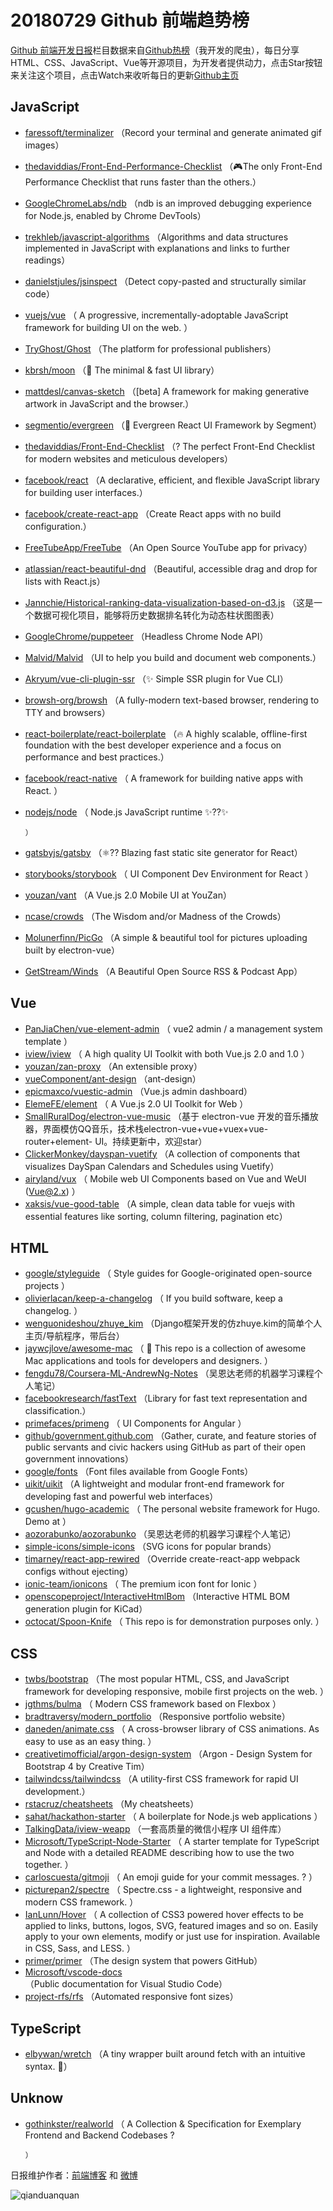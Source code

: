 # 20180729 Github 前端趋势榜

[Github 前端开发日报](https://qdkfweb.cn/c/news)栏目数据来自[Github热榜](https://github.qdkfweb.cn/)（我开发的爬虫），每日分享HTML、CSS、JavaScript、Vue等开源项目，为开发者提供动力，点击Star按钮来关注这个项目，点击Watch来收听每日的更新[Github主页](https://github.com/kujian/githubTrending)
## JavaScript

* [faressoft/terminalizer](https://github.com/faressoft/terminalizer) （Record your terminal and generate animated gif images）
* [thedaviddias/Front-End-Performance-Checklist](https://github.com/thedaviddias/Front-End-Performance-Checklist) （🎮The only Front-End Performance Checklist that runs faster than the others.）
* [GoogleChromeLabs/ndb](https://github.com/GoogleChromeLabs/ndb) （ndb is an improved debugging experience for Node.js, enabled by Chrome DevTools）
* [trekhleb/javascript-algorithms](https://github.com/trekhleb/javascript-algorithms) （Algorithms and data structures implemented in JavaScript with explanations and links to further readings）
* [danielstjules/jsinspect](https://github.com/danielstjules/jsinspect) （Detect copy-pasted and structurally similar code）
* [vuejs/vue](https://github.com/vuejs/vue) （
        A progressive, incrementally-adoptable JavaScript framework for building UI on the web.
      ）
* [TryGhost/Ghost](https://github.com/TryGhost/Ghost) （The platform for professional publishers）
* [kbrsh/moon](https://github.com/kbrsh/moon) （🌙 The minimal &amp; fast UI library）
* [mattdesl/canvas-sketch](https://github.com/mattdesl/canvas-sketch) （[beta] A framework for making generative artwork in JavaScript and the browser.）
* [segmentio/evergreen](https://github.com/segmentio/evergreen) （🌲 Evergreen React UI Framework by Segment）
* [thedaviddias/Front-End-Checklist](https://github.com/thedaviddias/Front-End-Checklist) （? The perfect Front-End Checklist for modern websites and meticulous developers）
* [facebook/react](https://github.com/facebook/react) （A declarative, efficient, and flexible JavaScript library for building user interfaces.）
* [facebook/create-react-app](https://github.com/facebook/create-react-app) （Create React apps with no build configuration.）
* [FreeTubeApp/FreeTube](https://github.com/FreeTubeApp/FreeTube) （An Open Source YouTube app for privacy）
* [atlassian/react-beautiful-dnd](https://github.com/atlassian/react-beautiful-dnd) （Beautiful, accessible drag and drop for lists with React.js）
* [Jannchie/Historical-ranking-data-visualization-based-on-d3.js](https://github.com/Jannchie/Historical-ranking-data-visualization-based-on-d3.js) （这是一个数据可视化项目，能够将历史数据排名转化为动态柱状图图表）
* [GoogleChrome/puppeteer](https://github.com/GoogleChrome/puppeteer) （Headless Chrome Node API）
* [Malvid/Malvid](https://github.com/Malvid/Malvid) （UI to help you build and document web components.）
* [Akryum/vue-cli-plugin-ssr](https://github.com/Akryum/vue-cli-plugin-ssr) （✨ Simple SSR plugin for Vue CLI）
* [browsh-org/browsh](https://github.com/browsh-org/browsh) （A fully-modern text-based browser, rendering to TTY and browsers）
* [react-boilerplate/react-boilerplate](https://github.com/react-boilerplate/react-boilerplate) （🔥 A highly scalable, offline-first foundation with the best developer experience and a focus on performance and best practices.）
* [facebook/react-native](https://github.com/facebook/react) （
        A framework for building native apps with React.
      ）
* [nodejs/node](https://github.com/nodejs/node) （
        Node.js JavaScript runtime ✨??✨

      ）
* [gatsbyjs/gatsby](https://github.com/gatsbyjs/gatsby) （⚛️?? Blazing fast static site generator for React）
* [storybooks/storybook](https://github.com/storybooks/storybook) （
        UI Component Dev Environment for React
      ）
* [youzan/vant](https://github.com/youzan/vant) （A Vue.js 2.0 Mobile UI at YouZan）
* [ncase/crowds](https://github.com/ncase/crowds) （The Wisdom and/or Madness of the Crowds）
* [Molunerfinn/PicGo](https://github.com/Molunerfinn/PicGo) （A simple &amp; beautiful tool for pictures uploading built by electron-vue）
* [GetStream/Winds](https://github.com/GetStream/Winds) （A Beautiful Open Source RSS &amp; Podcast App）

## Vue

* [PanJiaChen/vue-element-admin](https://github.com/PanJiaChen/vue-element-admin) （
        vue2 admin / a management system template
      ）
* [iview/iview](https://github.com/iview/iview) （
        A high quality UI Toolkit with both Vue.js 2.0 and 1.0
      ）
* [youzan/zan-proxy](https://github.com/youzan/zan-proxy) （An extensible proxy）
* [vueComponent/ant-design](https://github.com/vueComponent/ant-design) （ant-design）
* [epicmaxco/vuestic-admin](https://github.com/epicmaxco/vuestic-admin) （Vue.js admin dashboard）
* [ElemeFE/element](https://github.com/ElemeFE/element) （
        A Vue.js 2.0 UI Toolkit for Web
      ）
* [SmallRuralDog/electron-vue-music](https://github.com/SmallRuralDog/electron-vue-music) （基于 electron-vue 开发的音乐播放器，界面模仿QQ音乐，技术栈electron-vue+vue+vuex+vue-router+element- UI。持续更新中，欢迎star）
* [ClickerMonkey/dayspan-vuetify](https://github.com/ClickerMonkey/dayspan-vuetify) （A collection of components that visualizes DaySpan Calendars and Schedules using Vuetify）
* [airyland/vux](https://github.com/airyland/vux) （
        Mobile web UI Components based on Vue and WeUI (Vue@2.x)
      ）
* [xaksis/vue-good-table](https://github.com/xaksis/vue-good-table) （A simple, clean data table for vuejs with essential features like sorting, column filtering, pagination etc）

## HTML

* [google/styleguide](https://github.com/google/styleguide) （
        Style guides for Google-originated open-source projects
      ）
* [olivierlacan/keep-a-changelog](https://github.com/olivierlacan/keep-a-changelog) （
        If you build software, keep a changelog.
      ）
* [wenguonideshou/zhuye_kim](https://github.com/wenguonideshou/zhuye_kim) （Django框架开发的仿zhuye.kim的简单个人主页/导航程序，带后台）
* [jaywcjlove/awesome-mac](https://github.com/jaywcjlove/awesome-mac) （
         This repo is a collection of awesome Mac applications and tools for developers and designers.
      ）
* [fengdu78/Coursera-ML-AndrewNg-Notes](https://github.com/fengdu78/Coursera-ML-AndrewNg-Notes) （吴恩达老师的机器学习课程个人笔记）
* [facebookresearch/fastText](https://github.com/facebookresearch/fastText) （Library for fast text representation and classification.）
* [primefaces/primeng](https://github.com/primefaces/primeng) （
        UI Components for Angular
      ）
* [github/government.github.com](https://github.com/github/government.github.com) （Gather, curate, and feature stories of public servants and civic hackers using GitHub as part of their open government innovations）
* [google/fonts](https://github.com/google/fonts) （Font files available from Google Fonts）
* [uikit/uikit](https://github.com/uikit/uikit) （A lightweight and modular front-end framework for developing fast and powerful web interfaces）
* [gcushen/hugo-academic](https://github.com/gcushen/hugo-academic) （
        The personal website framework for Hugo. Demo at
      ）
* [aozorabunko/aozorabunko](https://github.com/aozorabunko/aozorabunko) （吴恩达老师的机器学习课程个人笔记）
* [simple-icons/simple-icons](https://github.com/simple-icons/simple-icons) （SVG icons for popular brands）
* [timarney/react-app-rewired](https://github.com/timarney/react-app-rewired) （Override create-react-app webpack configs without ejecting）
* [ionic-team/ionicons](https://github.com/ionic-team/ionicons) （
        The premium icon font for Ionic
      ）
* [openscopeproject/InteractiveHtmlBom](https://github.com/openscopeproject/InteractiveHtmlBom) （Interactive HTML BOM generation plugin for KiCad）
* [octocat/Spoon-Knife](https://github.com/octocat/Spoon-Knife) （
        This repo is for demonstration purposes only.
      ）

## CSS

* [twbs/bootstrap](https://github.com/twbs/bootstrap) （The most popular HTML, CSS, and JavaScript framework for developing responsive, mobile first projects on the web.
      ）
* [jgthms/bulma](https://github.com/jgthms/bulma) （
        Modern CSS framework based on Flexbox
      ）
* [bradtraversy/modern_portfolio](https://github.com/bradtraversy/modern_portfolio) （Responsive portfolio website）
* [daneden/animate.css](https://github.com/daneden/animate.css) （
        A cross-browser library of CSS animations. As easy to use as an easy thing.
      ）
* [creativetimofficial/argon-design-system](https://github.com/creativetimofficial/argon-design-system) （Argon - Design System for Bootstrap 4 by Creative Tim）
* [tailwindcss/tailwindcss](https://github.com/tailwindcss/tailwindcss) （A utility-first CSS framework for rapid UI development.）
* [rstacruz/cheatsheets](https://github.com/rstacruz/cheatsheets) （My cheatsheets）
* [sahat/hackathon-starter](https://github.com/sahat/hackathon-starter) （
        A boilerplate for Node.js web applications
      ）
* [TalkingData/iview-weapp](https://github.com/TalkingData/iview-weapp) （一套高质量的微信小程序 UI 组件库）
* [Microsoft/TypeScript-Node-Starter](https://github.com/Microsoft/TypeScript-Node-Starter) （
        A starter template for TypeScript and Node with a detailed README describing how to use the two together.
      ）
* [carloscuesta/gitmoji](https://github.com/carloscuesta/gitmoji) （
        An emoji guide for your commit messages. ? 
      ）
* [picturepan2/spectre](https://github.com/picturepan2/spectre) （
        Spectre.css - a lightweight, responsive and modern CSS framework.
      ）
* [IanLunn/Hover](https://github.com/IanLunn/Hover) （
        A collection of CSS3 powered hover effects to be applied to links, buttons, logos, SVG, featured images and so on. Easily apply to your own elements, modify or just use for inspiration. Available in CSS, Sass, and LESS.
      ）
* [primer/primer](https://github.com/primer/primer) （The design system that powers GitHub）
* [Microsoft/vscode-docs](https://github.com/Microsoft/vscode-docs) （Public documentation for Visual Studio Code）
* [project-rfs/rfs](https://github.com/project-rfs/rfs) （Automated responsive font sizes）

## TypeScript

* [elbywan/wretch](https://github.com/elbywan/wretch) （A tiny wrapper built around fetch with an intuitive syntax. 🍬）

## Unknow

* [gothinkster/realworld](https://github.com/gothinkster/realworld) （
        A Collection &amp; Specification for Exemplary Frontend and Backend Codebases ?

      ）


日报维护作者：[前端博客](https://qdkfweb.cn/) 和 [微博](https://qdkfweb.cn/go/weibo)

![qianduanquan](https://user-images.githubusercontent.com/3055447/38468989-651132ac-3b80-11e8-8e6b-15122322a9d7.png)